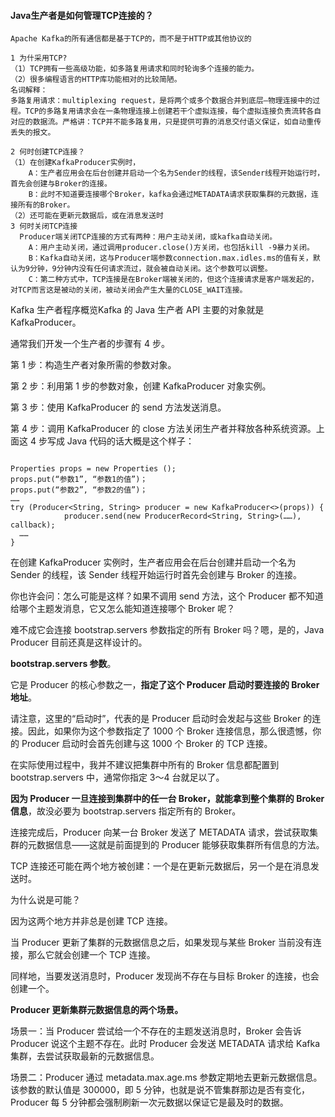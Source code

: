 #### Java生产者是如何管理TCP连接的？

```
Apache Kafka的所有通信都是基于TCP的，而不是于HTTP或其他协议的

1 为什采用TCP?
（1）TCP拥有一些高级功能，如多路复用请求和同时轮询多个连接的能力。
（2）很多编程语言的HTTP库功能相对的比较简陋。
名词解释：
多路复用请求：multiplexing request，是将两个或多个数据合并到底层—物理连接中的过程。TCP的多路复用请求会在一条物理连接上创建若干个虚拟连接，每个虚拟连接负责流转各自对应的数据流。严格讲：TCP并不能多路复用，只是提供可靠的消息交付语义保证，如自动重传丢失的报文。

2 何时创建TCP连接？
（1）在创建KafkaProducer实例时，
    A：生产者应用会在后台创建并启动一个名为Sender的线程，该Sender线程开始运行时，首先会创建与Broker的连接。
    B：此时不知道要连接哪个Broker，kafka会通过METADATA请求获取集群的元数据，连接所有的Broker。
（2）还可能在更新元数据后，或在消息发送时
3 何时关闭TCP连接
  Producer端关闭TCP连接的方式有两种：用户主动关闭，或kafka自动关闭。
    A：用户主动关闭，通过调用producer.close()方关闭，也包括kill -9暴力关闭。
    B：Kafka自动关闭，这与Producer端参数connection.max.idles.ms的值有关，默认为9分钟，9分钟内没有任何请求流过，就会被自动关闭。这个参数可以调整。
    C：第二种方式中，TCP连接是在Broker端被关闭的，但这个连接请求是客户端发起的，对TCP而言这是被动的关闭，被动关闭会产生大量的CLOSE_WAIT连接。
```

Kafka 生产者程序概览Kafka 的 Java 生产者 API 主要的对象就是 KafkaProducer。

通常我们开发一个生产者的步骤有 4 步。

第 1 步：构造生产者对象所需的参数对象。

第 2 步：利用第 1 步的参数对象，创建 KafkaProducer 对象实例。

第 3 步：使用 KafkaProducer 的 send 方法发送消息。

第 4 步：调用 KafkaProducer 的 close 方法关闭生产者并释放各种系统资源。上面这 4 步写成 Java 代码的话大概是这个样子：
```

Properties props = new Properties ();
props.put(“参数1”, “参数1的值”)；
props.put(“参数2”, “参数2的值”)；
……
try (Producer<String, String> producer = new KafkaProducer<>(props)) {
            producer.send(new ProducerRecord<String, String>(……), callback);
  ……
}
```

在创建 KafkaProducer 实例时，生产者应用会在后台创建并启动一个名为 Sender 的线程，该 Sender 线程开始运行时首先会创建与 Broker 的连接。

你也许会问：怎么可能是这样？如果不调用 send 方法，这个 Producer 都不知道给哪个主题发消息，它又怎么能知道连接哪个 Broker 呢？

难不成它会连接 bootstrap.servers 参数指定的所有 Broker 吗？嗯，是的，Java Producer 目前还真是这样设计的。

**bootstrap.servers 参数**。

它是 Producer 的核心参数之一，**指定了这个 Producer 启动时要连接的 Broker 地址**。

请注意，这里的“启动时”，代表的是 Producer 启动时会发起与这些 Broker 的连接。因此，如果你为这个参数指定了 1000 个 Broker 连接信息，那么很遗憾，你的 Producer 启动时会首先创建与这 1000 个 Broker 的 TCP 连接。


在实际使用过程中，我并不建议把集群中所有的 Broker 信息都配置到 bootstrap.servers 中，通常你指定 3～4 台就足以了。

**因为 Producer 一旦连接到集群中的任一台 Broker，就能拿到整个集群的 Broker 信息**，故没必要为 bootstrap.servers 指定所有的 Broker。

连接完成后，Producer 向某一台 Broker 发送了 METADATA 请求，尝试获取集群的元数据信息——这就是前面提到的 Producer 能够获取集群所有信息的方法。

TCP 连接还可能在两个地方被创建：一个是在更新元数据后，另一个是在消息发送时。

为什么说是可能？

因为这两个地方并非总是创建 TCP 连接。

当 Producer 更新了集群的元数据信息之后，如果发现与某些 Broker 当前没有连接，那么它就会创建一个 TCP 连接。

同样地，当要发送消息时，Producer 发现尚不存在与目标 Broker 的连接，也会创建一个。

**Producer 更新集群元数据信息的两个场景。**

场景一：当 Producer 尝试给一个不存在的主题发送消息时，Broker 会告诉 Producer 说这个主题不存在。此时 Producer 会发送 METADATA 请求给 Kafka 集群，去尝试获取最新的元数据信息。

场景二：Producer 通过 metadata.max.age.ms 参数定期地去更新元数据信息。该参数的默认值是 300000，即 5 分钟，也就是说不管集群那边是否有变化，Producer 每 5 分钟都会强制刷新一次元数据以保证它是最及时的数据。

